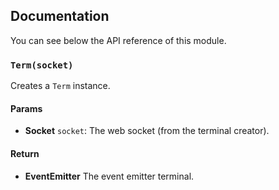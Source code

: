 ## Documentation

You can see below the API reference of this module.

### `Term(socket)`
Creates a `Term` instance.

#### Params

- **Socket** `socket`: The web socket (from the terminal creator).

#### Return
- **EventEmitter** The event emitter terminal.

